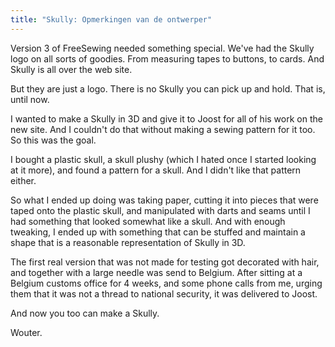 ```yaml
---
title: "Skully: Opmerkingen van de ontwerper"
---
```


Version 3 of FreeSewing needed something special. We've had the Skully logo on all sorts of goodies. From measuring tapes to buttons, to cards. And Skully is all over the web site.

But they are just a logo. There is no Skully you can pick up and hold. That is, until now.

I wanted to make a Skully in 3D and give it to Joost for all of his work on the new site. And I couldn't do that without making a sewing pattern for it too. So this was the goal.

I bought a plastic skull, a skull plushy (which I hated once I started looking at it more), and found a pattern for a skull. And I didn't like that pattern either.

So what I ended up doing was taking paper, cutting it into pieces that were taped onto the plastic skull, and manipulated with darts and seams until I had something that looked somewhat like a skull. And with enough tweaking, I ended up with something that can be stuffed and maintain a shape that is a reasonable representation of Skully in 3D.

The first real version that was not made for testing got decorated with hair, and together with a large needle was send to Belgium. After sitting at a Belgium customs office for 4 weeks, and some phone calls from me, urging them that it was not a thread to national security, it was delivered to Joost.

And now you too can make a Skully.

Wouter.


